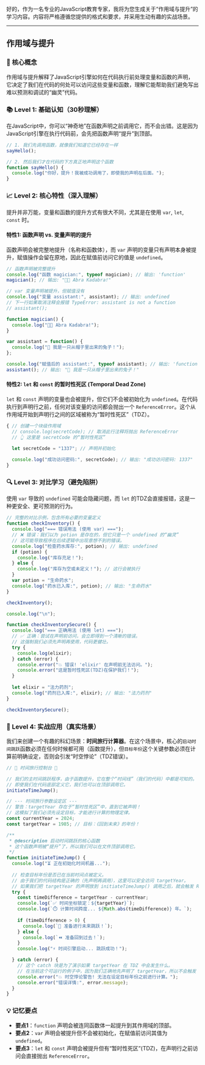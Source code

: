 好的，作为一名专业的JavaScript教育专家，我将为您生成关于“作用域与提升”的学习内容。内容将严格遵循您提供的格式和要求，并采用生动有趣的实战场景。

---

## 作用域与提升

### 🎯 核心概念
作用域与提升解释了JavaScript引擎如何在代码执行前处理变量和函数的声明，它决定了我们在代码的何处可以访问这些变量和函数，理解它能帮助我们避免写出难以预测和调试的“幽灵”代码。

### 📚 Level 1: 基础认知（30秒理解）
在JavaScript中，你可以“神奇地”在函数声明之前调用它，而不会出错。这是因为JavaScript引擎在执行代码前，会先把函数声明“提升”到顶部。

```javascript
// 1. 我们先调用函数，就像我们知道它已经存在一样
sayHello();

// 2. 然后我们才在代码的下方真正地声明这个函数
function sayHello() {
  console.log("你好，提升！我被成功调用了，即使我的声明在后面。");
}
```

### 📈 Level 2: 核心特性（深入理解）
提升并非万能，变量和函数的提升方式有很大不同，尤其是在使用 `var`, `let`, `const` 时。

#### 特性1: 函数声明 vs. 变量声明的提升
函数声明会被完整地提升（名称和函数体），而 `var` 声明的变量只有声明本身被提升，赋值操作会留在原地，因此在赋值前访问它的值是 `undefined`。

```javascript
// 函数声明被完整提升
console.log("函数 magician:", typeof magician); // 输出: 'function'
magician(); // 输出: "🎩✨ Abra Kadabra!"

// var 变量声明被提升，但赋值没有
console.log("变量 assistant:", assistant); // 输出: undefined
// 下一行如果取消注释会报错 TypeError: assistant is not a function
// assistant(); 

function magician() {
  console.log("🎩✨ Abra Kadabra!");
}

var assistant = function() {
  console.log("🐰 我是一只从帽子里出来的兔子！");
};

console.log("赋值后的 assistant:", typeof assistant); // 输出: 'function'
assistant(); // 输出: "🐰 我是一只从帽子里出来的兔子！"
```

#### 特性2: `let` 和 `const` 的暂时性死区 (Temporal Dead Zone)
`let` 和 `const` 声明的变量也会被提升，但它们不会被初始化为 `undefined`。在代码执行到声明行之前，任何对该变量的访问都会抛出一个 `ReferenceError`。这个从作用域开始到声明行之间的区域被称为“暂时性死区”（TDZ）。

```javascript
{ // 创建一个块级作用域
  // console.log(secretCode); // 取消此行注释将抛出 ReferenceError
  // 👆 这里是 secretCode 的“暂时性死区”

  let secretCode = "1337"; // 声明并初始化
  
  console.log("成功访问密码:", secretCode); // 输出: "成功访问密码: 1337"
}
```

### 🔍 Level 3: 对比学习（避免陷阱）
使用 `var` 导致的 `undefined` 可能会隐藏问题，而 `let` 的TDZ会直接报错，这是一种更安全、更可预测的行为。

```javascript
// 完整的对比示例，包含所有必要的变量定义
function checkInventory() {
  console.log("=== 错误用法 (使用 var) ===");
  // ❌ 错误：我们以为 potion 是存在的，但它只是一个 undefined 的“幽灵”
  // 这可能导致程序在后续逻辑中出现意想不到的错误。
  console.log("检查药水库存:", potion); // 输出: undefined
  if (potion) {
    console.log("库存充足！");
  } else {
    console.log("库存为空或未定义！"); // 这行会被执行
  }
  var potion = "生命药水";
  console.log("药水已入库:", potion); // 输出: "生命药水"
}

checkInventory();

console.log("\n");

function checkInventorySecure() {
  console.log("=== 正确用法 (使用 let) ===");
  // ✅ 正确：尝试在声明前访问，会立即得到一个清晰的错误。
  // 这强制我们必须先声明再使用，代码更健壮。
  try {
    console.log(elixir); 
  } catch (error) {
    console.error("💥 错误! 'elixir' 在声明前无法访问。");
    console.error("这是暂时性死区(TDZ)在保护我们！");
  }
  
  let elixir = "法力药剂";
  console.log("药剂已入库:", elixir); // 输出: "法力药剂"
}

checkInventorySecure();
```

### 🚀 Level 4: 实战应用（真实场景）
我们来创建一个有趣的科幻场景：**时间旅行计算器**。在这个场景中，核心的`启动时间跳跃`函数必须在任何时候都可用（函数提升），但`目标年份`这个关键参数必须在计算前明确设定，否则会引发“时空悖论”（TDZ错误）。

```javascript
// 🚀 时间旅行控制台 🚀

// 我们的主时间跳跃程序，由于函数提升，它在整个“时间线”（我们的代码）中都是可知的。
// 即使我们在代码底部定义它，我们也可以在顶部调用它。
initiateTimeJump();

// --- 时间旅行参数设定区 ---
// 警告：targetYear 存在于“暂时性死区”中，直到它被声明！
// 这模拟了我们必须先设定目标，才能进行计算的物理定律。
const currentYear = 2024;
const targetYear = 1985; // 目标：《回到未来》的年份！

/**
 * @description 启动时间跳跃的核心函数
 * 这个函数声明被“提升”了，所以我们可以在文件顶部调用它。
 */
function initiateTimeJump() {
  console.log("⏳ 正在初始化时间机器...");
  
  // 检查目标年份是否已在当前时间点被定义。
  // 由于我们的代码结构是正确的（先声明再调用），这里可以安全访问 targetYear。
  // 如果我们把 targetYear 的声明放到 initiateTimeJump() 调用之后，就会触发 ReferenceError。
  try {
    const timeDifference = targetYear - currentYear;
    console.log(`✅ 时间坐标锁定：${targetYear}`);
    console.log(`⏱️ 计算时间跨度... ${Math.abs(timeDifference)} 年。`);
    
    if (timeDifference > 0) {
      console.log(`🚀 准备进行未来跳跃！`);
    } else {
      console.log(`⏪ 准备回到过去！`);
    }
    console.log("⚡️ 时间引擎启动... 跳跃成功！");

  } catch (error) {
    // 这个 catch 块是为了演示如果 targetYear 在 TDZ 中会发生什么。
    // 在当前这个可运行的例子中，因为我们正确地先声明了 targetYear，所以不会触发 error。
    console.error("💥 时空悖论警告! 无法在设定目标年份之前进行计算。");
    console.error("错误详情:", error.message);
  }
}
```

### 💡 记忆要点
- **要点1**：`function` 声明会被连同函数体一起提升到其作用域的顶部。
- **要点2**：`var` 声明会被提升但不会被初始化，在赋值前访问其值为 `undefined`。
- **要点3**：`let` 和 `const` 声明会被提升但有“暂时性死区”(TDZ)，在声明行之前访问会直接抛出 `ReferenceError`。

<!--
metadata:
  syntax: ["function", "var", "let", "const"]
  pattern: ["error-handling"]
  api: ["console.log", "console.error", "typeof"]
  concept: ["scope", "hoisting", "temporal-dead-zone", "block-scope"]
  difficulty: intermediate
  dependencies: ["js-sec-1-1-1"]
  related: ["js-sec-1-1-6"]
-->